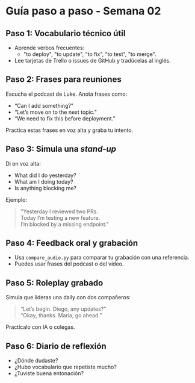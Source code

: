 # Guía paso a paso - Semana 02

## Paso 1: Vocabulario técnico útil

- Aprende verbos frecuentes:
  - "to deploy", "to update", "to fix", "to test", "to merge".
- Lee tarjetas de Trello o issues de GitHub y tradúcelas al inglés.

## Paso 2: Frases para reuniones

Escucha el podcast de Luke. Anota frases como:

- “Can I add something?”
- “Let’s move on to the next topic.”
- “We need to fix this before deployment.”

Practica estas frases en voz alta y graba tu intento.

## Paso 3: Simula una *stand-up*

Di en voz alta:

- What did I do yesterday?
- What am I doing today?
- Is anything blocking me?

Ejemplo:

> "Yesterday I reviewed two PRs.  
> Today I’m testing a new feature.  
> I’m blocked by a missing endpoint."

## Paso 4: Feedback oral y grabación

- Usa `compare_audio.py` para comparar tu grabación con una referencia.
- Puedes usar frases del podcast o del vídeo.

## Paso 5: Roleplay grabado

Simula que lideras una daily con dos compañeros:

> “Let’s begin. Diego, any updates?”  
> “Okay, thanks. Maria, go ahead.”

Practícalo con IA o colegas.

## Paso 6: Diario de reflexión

- ¿Dónde dudaste?
- ¿Hubo vocabulario que repetiste mucho?
- ¿Tuviste buena entonación?